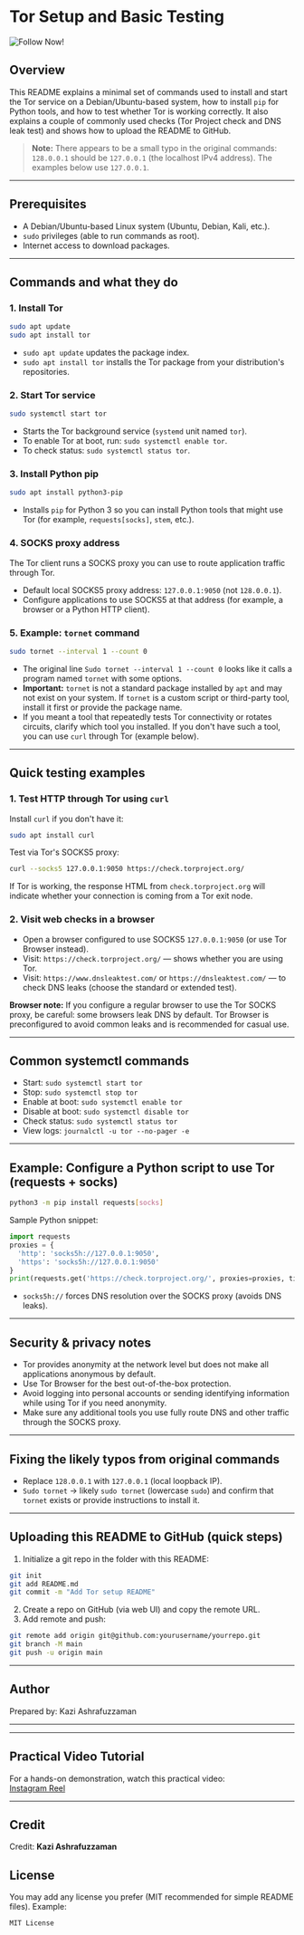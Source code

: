 # Tor Setup and Basic Testing

![Follow Now!](kazi.png)


## Overview
This README explains a minimal set of commands used to install and start the Tor service on a Debian/Ubuntu-based system, how to install `pip` for Python tools, and how to test whether Tor is working correctly. It also explains a couple of commonly used checks (Tor Project check and DNS leak test) and shows how to upload the README to GitHub.

> **Note:** There appears to be a small typo in the original commands: `128.0.0.1` should be `127.0.0.1` (the localhost IPv4 address). The examples below use `127.0.0.1`.

---

## Prerequisites
- A Debian/Ubuntu-based Linux system (Ubuntu, Debian, Kali, etc.).
- `sudo` privileges (able to run commands as root).
- Internet access to download packages.

---

## Commands and what they do

### 1. Install Tor
```bash
sudo apt update
sudo apt install tor
```
- `sudo apt update` updates the package index.
- `sudo apt install tor` installs the Tor package from your distribution's repositories.

### 2. Start Tor service
```bash
sudo systemctl start tor
```
- Starts the Tor background service (`systemd` unit named `tor`).
- To enable Tor at boot, run: `sudo systemctl enable tor`.
- To check status: `sudo systemctl status tor`.

### 3. Install Python pip
```bash
sudo apt install python3-pip
```
- Installs `pip` for Python 3 so you can install Python tools that might use Tor (for example, `requests[socks]`, `stem`, etc.).

### 4. SOCKS proxy address
The Tor client runs a SOCKS proxy you can use to route application traffic through Tor.
- Default local SOCKS5 proxy address: `127.0.0.1:9050` (not `128.0.0.1`).
- Configure applications to use SOCKS5 at that address (for example, a browser or a Python HTTP client).

### 5. Example: `tornet` command
```bash
sudo tornet --interval 1 --count 0
```
- The original line `Sudo tornet --interval 1 --count 0` looks like it calls a program named `tornet` with some options.
- **Important:** `tornet` is not a standard package installed by `apt` and may not exist on your system. If `tornet` is a custom script or third-party tool, install it first or provide the package name.
- If you meant a tool that repeatedly tests Tor connectivity or rotates circuits, clarify which tool you installed. If you don't have such a tool, you can use `curl` through Tor (example below).

---

## Quick testing examples

### 1. Test HTTP through Tor using `curl`
Install `curl` if you don't have it:
```bash
sudo apt install curl
```
Test via Tor's SOCKS5 proxy:
```bash
curl --socks5 127.0.0.1:9050 https://check.torproject.org/
```
If Tor is working, the response HTML from `check.torproject.org` will indicate whether your connection is coming from a Tor exit node.

### 2. Visit web checks in a browser
- Open a browser configured to use SOCKS5 `127.0.0.1:9050` (or use Tor Browser instead).
- Visit: `https://check.torproject.org/` — shows whether you are using Tor.
- Visit: `https://www.dnsleaktest.com/` or `https://dnsleaktest.com/` — to check DNS leaks (choose the standard or extended test).

**Browser note:** If you configure a regular browser to use the Tor SOCKS proxy, be careful: some browsers leak DNS by default. Tor Browser is preconfigured to avoid common leaks and is recommended for casual use.

---

## Common systemctl commands
- Start: `sudo systemctl start tor`
- Stop: `sudo systemctl stop tor`
- Enable at boot: `sudo systemctl enable tor`
- Disable at boot: `sudo systemctl disable tor`
- Check status: `sudo systemctl status tor`
- View logs: `journalctl -u tor --no-pager -e`

---

## Example: Configure a Python script to use Tor (requests + socks)
```bash
python3 -m pip install requests[socks]
```
Sample Python snippet:
```python
import requests
proxies = {
  'http': 'socks5h://127.0.0.1:9050',
  'https': 'socks5h://127.0.0.1:9050'
}
print(requests.get('https://check.torproject.org/', proxies=proxies, timeout=30).text)
```
- `socks5h://` forces DNS resolution over the SOCKS proxy (avoids DNS leaks).

---

## Security & privacy notes
- Tor provides anonymity at the network level but does not make all applications anonymous by default.
- Use Tor Browser for the best out-of-the-box protection.
- Avoid logging into personal accounts or sending identifying information while using Tor if you need anonymity.
- Make sure any additional tools you use fully route DNS and other traffic through the SOCKS proxy.

---

## Fixing the likely typos from original commands
- Replace `128.0.0.1` with `127.0.0.1` (local loopback IP).
- `Sudo tornet` -> likely `sudo tornet` (lowercase `sudo`) and confirm that `tornet` exists or provide instructions to install it.

---

## Uploading this README to GitHub (quick steps)
1. Initialize a git repo in the folder with this README:
```bash
git init
git add README.md
git commit -m "Add Tor setup README"
```
2. Create a repo on GitHub (via web UI) and copy the remote URL.
3. Add remote and push:
```bash
git remote add origin git@github.com:yourusername/yourrepo.git
git branch -M main
git push -u origin main
```

---

## Author
Prepared by: Kazi Ashrafuzzaman

---



---

## Practical Video Tutorial
For a hands-on demonstration, watch this practical video:  
[Instagram Reel](https://www.instagram.com/reel/DO6QV0eER3u/?igsh=NnN2aTd3bGcyaHA3)

---

## Credit
Credit: **Kazi Ashrafuzzaman**


## License
You may add any license you prefer (MIT recommended for simple README files). Example:
```
MIT License
```
